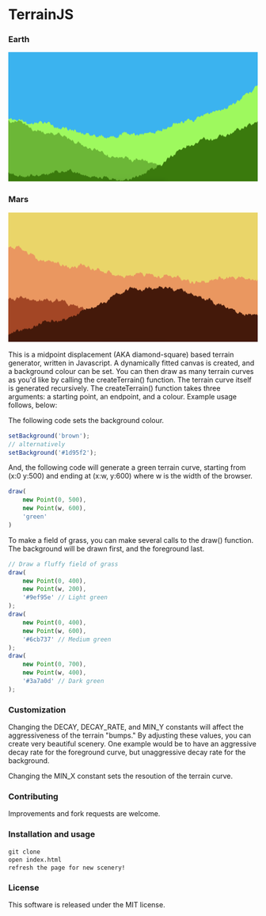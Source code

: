 # TerrainJS

### Earth
![Screenshot](/earth.png?raw=true "Screenshot")

### Mars
![Screenshot](/mars.png?raw=true "Screenshot")


This is a midpoint displacement (AKA diamond-square) based terrain generator, written in Javascript. A dynamically fitted canvas is created, and a background colour can be set. You can then draw as many terrain curves as you'd like by calling the createTerrain() function. The terrain curve itself is generated recursively. The createTerrain() function takes three arguments: a starting point, an endpoint, and a colour. Example usage follows, below:

The following code sets the background colour.

```javascript
setBackground('brown');
// alternatively
setBackground('#1d95f2');
```

And, the following code will generate a green terrain curve, starting from (x:0 y:500) and ending at (x:w, y:600) where w is the width of the browser.
```javascript
draw(
    new Point(0, 500),
    new Point(w, 600),
    'green'
)
```

To make a field of grass, you can make several calls to the draw() function. The background will be drawn first, and the foreground last.

```javascript
// Draw a fluffy field of grass
draw(
    new Point(0, 400),
    new Point(w, 200),
    '#9ef95e' // Light green
);
draw(
    new Point(0, 400),
    new Point(w, 600),    
    '#6cb737' // Medium green
);
draw(
    new Point(0, 700),
    new Point(w, 400),
    '#3a7a0d' // Dark green
);
```

### Customization
Changing the DECAY, DECAY_RATE, and MIN_Y constants will affect the aggressiveness of the terrain "bumps." By adjusting these values, you can create very beautiful scenery. One example would be to have an aggressive decay rate for the foreground curve, but unaggressive decay rate for the background.

Changing the MIN_X constant sets the resoution of the terrain curve.


### Contributing
Improvements and fork requests are welcome.

### Installation and usage
```
git clone
open index.html
refresh the page for new scenery!
```

### License
This software is released under the MIT license.